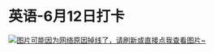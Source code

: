 # 英语-6月12日打卡

[![图片可能因为网络原因掉线了，请刷新或直接点我查看图片~](https://cdn.jsdelivr.net/gh/ylsislove/image-home/test/20210612235657.jpg)](https://cdn.jsdelivr.net/gh/ylsislove/image-home/test/20210612235657.jpg)
